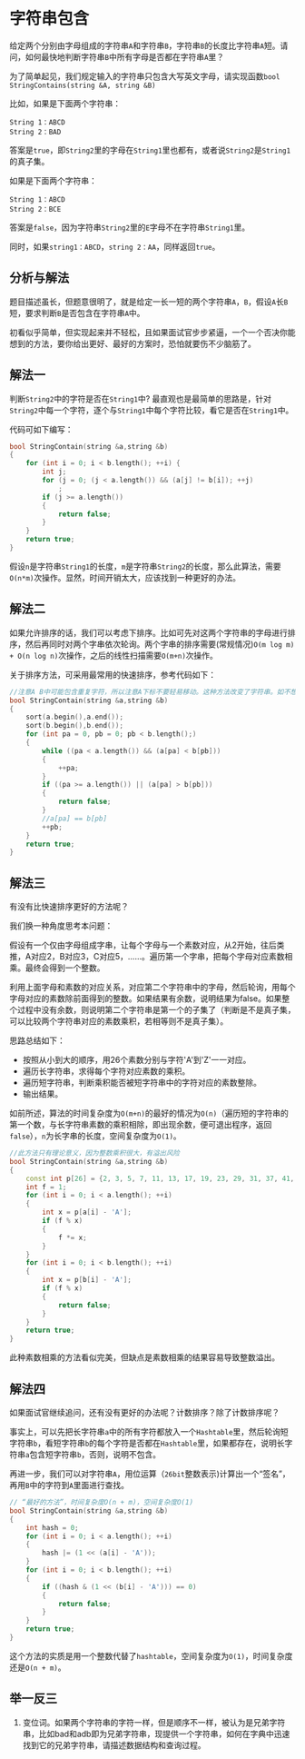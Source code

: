 # 字符串包含

给定两个分别由字母组成的字符串`A`和字符串`B`，字符串`B`的长度比字符串`A`短。请问，如何最快地判断字符串`B`中所有字母是否都在字符串`A`里？

为了简单起见，我们规定输入的字符串只包含大写英文字母，请实现函数`bool StringContains(string &A, string &B)`

比如，如果是下面两个字符串：

    String 1：ABCD
    String 2：BAD

答案是`true`，即`String2`里的字母在`String1`里也都有，或者说`String2`是`String1`的真子集。

如果是下面两个字符串：

    String 1：ABCD
    String 2：BCE

答案是`false`，因为字符串`String2`里的`E`字母不在字符串`String1`里。

同时，如果`string1：ABCD`，`string 2：AA`，同样返回`true`。

## 分析与解法

题目描述虽长，但题意很明了，就是给定一长一短的两个字符串`A`，`B`，假设`A`长`B`短，要求判断`B`是否包含在字符串`A`中。

初看似乎简单，但实现起来并不轻松，且如果面试官步步紧逼，一个一个否决你能想到的方法，要你给出更好、最好的方案时，恐怕就要伤不少脑筋了。

## 解法一

判断`String2`中的字符是否在`String1`中? 最直观也是最简单的思路是，针对`String2`中每一个字符，逐个与`String1`中每个字符比较，看它是否在`String1`中。

代码可如下编写：

```cpp
bool StringContain(string &a,string &b)
{
    for (int i = 0; i < b.length(); ++i) {
        int j;
        for (j = 0; (j < a.length()) && (a[j] != b[i]); ++j)
            ;
        if (j >= a.length())
        {
            return false;
        }
    }
    return true;
}
```

假设`n`是字符串`String1`的长度，`m`是字符串`String2`的长度，那么此算法，需要`O(n*m)`次操作。显然，时间开销太大，应该找到一种更好的办法。

## 解法二

如果允许排序的话，我们可以考虑下排序。比如可先对这两个字符串的字母进行排序，然后再同时对两个字串依次轮询。两个字串的排序需要(常规情况)`O(m log m) + O(n log n)`次操作，之后的线性扫描需要`O(m+n)`次操作。

关于排序方法，可采用最常用的快速排序，参考代码如下：

```cpp
//注意A B中可能包含重复字符，所以注意A下标不要轻易移动。这种方法改变了字符串。如不想改变请自己复制
bool StringContain(string &a,string &b)
{
    sort(a.begin(),a.end());
    sort(b.begin(),b.end());
    for (int pa = 0, pb = 0; pb < b.length();)
    {
        while ((pa < a.length()) && (a[pa] < b[pb]))
        {
            ++pa;
        }
        if ((pa >= a.length()) || (a[pa] > b[pb]))
        {
            return false;
        }
        //a[pa] == b[pb]
        ++pb;
    }
    return true;
}
```

## 解法三

有没有比快速排序更好的方法呢？

我们换一种角度思考本问题：

假设有一个仅由字母组成字串，让每个字母与一个素数对应，从2开始，往后类推，A对应2，B对应3，C对应5，......。遍历第一个字串，把每个字母对应素数相乘。最终会得到一个整数。

利用上面字母和素数的对应关系，对应第二个字符串中的字母，然后轮询，用每个字母对应的素数除前面得到的整数。如果结果有余数，说明结果为false。如果整个过程中没有余数，则说明第二个字符串是第一个的子集了（判断是不是真子集，可以比较两个字符串对应的素数乘积，若相等则不是真子集）。

思路总结如下：

+ 按照从小到大的顺序，用26个素数分别与字符'A'到'Z'一一对应。
+ 遍历长字符串，求得每个字符对应素数的乘积。
+ 遍历短字符串，判断乘积能否被短字符串中的字符对应的素数整除。
+ 输出结果。

如前所述，算法的时间复杂度为`O(m+n)`的最好的情况为`O(n)`（遍历短的字符串的第一个数，与长字符串素数的乘积相除，即出现余数，便可退出程序，返回`false`），`n`为长字串的长度，空间复杂度为`O(1)`。

```cpp
//此方法只有理论意义，因为整数乘积很大，有溢出风险
bool StringContain(string &a,string &b)
{
    const int p[26] = {2, 3, 5, 7, 11, 13, 17, 19, 23, 29, 31, 37, 41, 43, 47, 53, 59,61, 67, 71, 73, 79, 83, 89, 97, 101};
    int f = 1;
    for (int i = 0; i < a.length(); ++i)
    {
        int x = p[a[i] - 'A'];
        if (f % x)
        {
            f *= x;
        }
    }
    for (int i = 0; i < b.length(); ++i)
    {
        int x = p[b[i] - 'A'];
        if (f % x)
        {
            return false;
        }
    }
    return true;
}
```

此种素数相乘的方法看似完美，但缺点是素数相乘的结果容易导致整数溢出。

## 解法四

如果面试官继续追问，还有没有更好的办法呢？计数排序？除了计数排序呢？

事实上，可以先把长字符串`a`中的所有字符都放入一个`Hashtable`里，然后轮询短字符串`b`，看短字符串`b`的每个字符是否都在`Hashtable`里，如果都存在，说明长字符串`a`包含短字符串`b`，否则，说明不包含。

再进一步，我们可以对字符串`A`，用位运算（`26bit`整数表示)计算出一个“签名”，再用`B`中的字符到`A`里面进行查找。

```cpp
// “最好的方法”，时间复杂度O(n + m)，空间复杂度O(1)
bool StringContain(string &a,string &b)
{
    int hash = 0;
    for (int i = 0; i < a.length(); ++i)
    {
        hash |= (1 << (a[i] - 'A'));
    }
    for (int i = 0; i < b.length(); ++i)
    {
        if ((hash & (1 << (b[i] - 'A'))) == 0)
        {
            return false;
        }
    }
    return true;
}
```

这个方法的实质是用一个整数代替了`hashtable`，空间复杂度为`O(1)`，时间复杂度还是`O(n + m)`。

## 举一反三

1. 变位词。如果两个字符串的字符一样，但是顺序不一样，被认为是兄弟字符串，比如bad和adb即为兄弟字符串，现提供一个字符串，如何在字典中迅速找到它的兄弟字符串，请描述数据结构和查询过程。